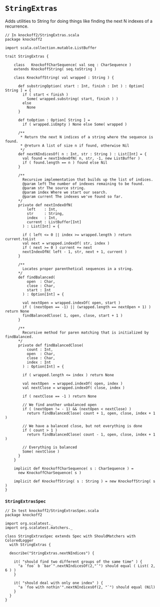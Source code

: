 # `StringExtras` #

Adds utilities to String for doing things like finding the next N indexes of a
recurrence.

    // In knockoff2/StringExtras.scala
    package knockoff2
    
    import scala.collection.mutable.ListBuffer
    
    trait StringExtras {
        
        class   KnockoffCharSequence( val seq : CharSequence )
        extends KnockoffString( seq.toString )
        
        class KnockoffString( val wrapped : String ) {
       
          def substringOption( start : Int, finish : Int ) : Option[ String ] = {
            if ( start < finish )
              Some( wrapped.substring( start, finish ) )
            else
              None
          }
          
          def toOption : Option[ String ] =
            if ( wrapped.isEmpty ) None else Some( wrapped )
       
          /**
           * Return the next N indices of a string where the sequence is found.
           * @return A list of size n if found, otherwise Nil
           */
          def nextNIndicesOf( n : Int, str : String ) : List[Int] = {
            val found = nextIndexOfN( n, str, -1, new ListBuffer )
            if ( found.length == n ) found else Nil
          }

          /**
            Recursive implementation that builds up the list of indices.
            @param left The number of indexes remaining to be found.
            @param str The source string.
            @param index Where we start our search.
            @param current The indexes we've found so far.
          */
          private def nextIndexOfN(
              left    : Int,
              str     : String,
              index   : Int,
              current : ListBuffer[Int]
            ) : List[Int] = {

            if ( left <= 0 || index >= wrapped.length ) return current.toList
            val next = wrapped.indexOf( str, index )
            if ( next >= 0 ) current += next
            nextIndexOfN( left - 1, str, next + 1, current )
          }
          
          /**
            Locates proper parenthetical sequences in a string.
          */
          def findBalanced(
              open  : Char,
              close : Char,
              start : Int
            ) : Option[Int] = {
          
            val nextOpen = wrapped.indexOf( open, start )
            if ( (nextOpen == -1) || (wrapped.length == nextOpen + 1) ) return None
            findBalancedClose( 1, open, close, start + 1 )
          }
          
          /**
            Recursive method for paren matching that is initialized by findBalanced.
          */
          private def findBalancedClose(
              count : Int,
              open  : Char,
              close : Char,
              index : Int
            ) : Option[Int] = {
              
            if ( wrapped.length <= index ) return None
           
            val nextOpen  = wrapped.indexOf( open, index )
            val nextClose = wrapped.indexOf( close, index )
            
            if ( nextClose == -1 ) return None
            
            // We find another unbalanced open
            if ( (nextOpen != - 1) && (nextOpen < nextClose) )
              return findBalancedClose( count + 1, open, close, index + 1 )
            
            // We have a balanced close, but not everything is done
            if ( count > 1 )
              return findBalancedClose( count - 1, open, close, index + 1 )
  
            // Everything is balanced
            Some( nextClose )
          }
        }

        implicit def KnockoffCharSequence( s : CharSequence ) =
          new KnockoffCharSequence( s )
        
        implicit def KnockoffString( s : String ) = new KnockoffString( s )
    }

### `StringExtrasSpec`

    // In test knockoff2/StringExtrasSpec.scala
    package knockoff2
    
    import org.scalatest._
    import org.scalatest.matchers._
    
    class StringExtrasSpec extends Spec with ShouldMatchers with ColoredLogger
      with StringExtras {
        
      describe("StringExtras.nextNIndices") {

        it( "should find two different groups of the same time" ) {
          "a `foo` b `bar`".nextNIndicesOf(2,"`") should equal ( List( 2, 6 ) )
        }

        it( "should deal with only one index" ) {
          "a `foo with nothin'".nextNIndicesOf(2, "`") should equal (Nil)
        }
      }
    }